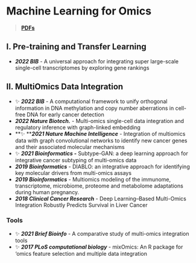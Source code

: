 # Machine Learning for Omics

> ****[**PDFs** ](https://cloud.tsinghua.edu.cn/d/07d2b19d6b284ebea5ea/?p=%2F2.%20AI\&mode=list)****

## I. Pre-training and Transfer Learning

* _**2022 BIB**_ - A universal approach for integrating super large-scale single-cell transcriptomes by exploring gene rankings

## II. MultiOmics Data Integration

* ✨ _**2022 BIB**_ - A computational framework to unify orthogonal information in DNA methylation and copy number aberrations in cell-free DNA for early cancer detection
* _**2022 Nature Biotech.**_ - Multi-omics single-cell data integration and regulatory inference with graph-linked embedding
* **✨ **_**2021 Nature Machine Intelligence**_ - Integration of multiomics data with graph convolutional networks to identify new cancer genes and their associated molecular mechanisms
* ✨ _**2021 Bioinformatics -**_  Subtype-GAN: a deep learning approach for integrative cancer subtyping of multi-omics data
* _**2019 Bioinformatics**_ - DIABLO: an integrative approach for identifying key molecular drivers from multi-omics assays
* _**2019 Bioinformatics**_ - Multiomics modeling of the immunome, transcriptome, microbiome, proteome and metabolome adaptations during human pregnancy.
* _**2018 Clinical Cancer Research**_ - Deep Learning–Based Multi-Omics Integration Robustly Predicts Survival in Liver Cancer

### Tools

* ✨ _**2021 Brief Bioinfo**_ - A comparative study of multi-omics integration tools
* ✨ _**2017 PLoS computational biology**_ - mixOmics: An R package for ‘omics feature selection and multiple data integration

